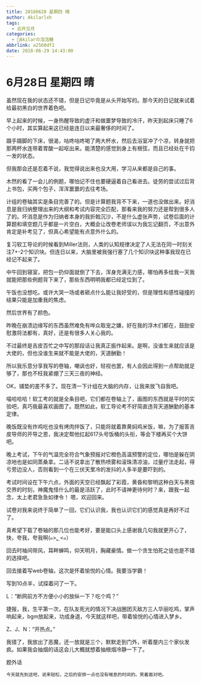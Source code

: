 ```yaml
---
title: 20180628 星期四 晴
author: Akilarlxh
tags:
  - 云开见月
categories:
  - 🍬Akilarの泡泡糖
abbrlink: a2560df2
date: 2018-06-29 14:43:00
---
```

# 6月28日 星期四 晴

虽然现在我的状态还不错，但是日记毕竟是从头开始写的。那今天的日记就来试着给最初黑白的世界着色吧。

早上起来的时候，一身热醒导致的虚汗和做噩梦导致的冷汗，昨天到起床只睡了6个小时，其实算起来这已经是连日以来最奢侈的时间了。

蹑手蹑脚的下床，很渴，咕咚咕咚喝了两大杯水，然后去浴室冲了个凉，转身就把那两杯水连带着胃酸一起呕出来。能清楚的感觉到身上有根弦，而且已经处在千钧一发的状态。

但我那会还是忍着不说，我觉得说出来也没大用，学习从来都是自己的事。

木然的看了一会儿的例题，哪怕记不住也要硬逼着自己看进去。徒劳的尝试过后背上书包，买两个包子，浑浑噩噩的去往考场。

计组的卷轴其实是条目完善了的。但是计算题我背不下来，一道也没做出来。好消息是我归纳整理出来的大纲和考试内容完全匹配，那看来我的努力还是帮到很多人了的。坏消息是作为归纳者本身的我折戟沉沙，不是什么虚张声势，试卷后面的计算题和填空题几乎都是一片空白，大概会让改卷老师误以为我忘记翻页，不出意外肯定是补考见了，但真心希望能有点意外什么的。

复习软工导论的时候看到Miller法则，人类的认知规律决定了人无法在同一时刻关注7+-2个知识块。但连日以来，大脑里被我强行塞了几个知识块这种事我现在已经记不起来了。

中午回到寝室，把包一扔仰面就倒了下去，浑身充满无力感，哪怕再多给我一天我就能把那些例题背下来了，那些东西明明我都已经定位到了。

午饭也没想吃。或许大哭一场或者砸点什么能让我好受的，但是理性和感性碰撞的结果只能是加重我的焦虑。

然后世界有了颜色。

昨晚在崩溃边缘写的东西虽然难免有哗众取宠之嫌，好在我的浮木们都在，鼓励安慰激将法都有，真好，还是有很多人关心我的。

不过最终是吉皮百忙之中写的那段话让我真正振作起来。是啊，没谁生来就应该是大佬的，但也没谁生来就不能是大佬的，天道酬勤！

所以我乐意分享我写的卷轴，嘲讽也好，轻视也罢，有人会因此得到一点帮助就足够了，那也不枉我紧绷了三天三夜的神经。

OK，铺垫的差不多了。现在清一下计组在大脑的内存，让我来放飞自我吧。

喵哈哈哈！软工考的就是全条目吧，它们都在卷轴上了，画图的东西就是平时的实验吧，真巧我最喜欢画图了。既然如此，软工导论考不好简直违背天道酬勤的基本定律。

晚饭既没有炸鸡吃也没有烤肉拌饭了，只能将就着靠黄焖鸡米饭，嘛，为了报答吉皮导师的开导之恩，我决定帮他扛起617头号饭桶的头衔，等会下楼再买个大饼吧。

晚上考试，下午的气温完全符合气象预报对它橙色高温预警的定位，哪怕是躲在阴凉地也是如同蒸桑拿。二话不说拿出了散热喷雾和滚珠清凉油，过量疗法走起，得亏旁边没人，否则看到一个在三伏天里冷的发抖的人多半是要吓到的。

考试时间设在下午六点，外面的天空已经飘起了彩霞，黄昏和黎明这种白天与黑夜交界的时刻，神魔鬼怪什么的最是活跃了，此时不请神更待何时？来，跟我一起念，太上老君急急如律令！
嗯，欢迎回来。

试卷对我来说终于简单了一回，它们认识我，我也认识它们的感觉真是再好不过了。

真希望下载了卷轴的那几位也能考好，要是能口头上感谢我几句我就更开心了，快，夸我，夸我啊(๑>؂<๑）

回去时袖间带风，耳畔蝉鸣，仰天明月，胸藏豪情。做一个贪生怕死之徒也是不错的选择吧。

回去接着写web卷轴，这次是怀着愉悦的心情。我要当学霸！

写到10点半，试探着问了一下。

L：“断网前方不方便小小的放纵一下？吃个鸡？”

捷报，我，生平第一次，在队友死光的情况下决战圈团灭敌方三人华丽吃鸡，掌声响起来，bgm放起来，功成身退，今天就这样吧，带着愉悦的心情进入梦乡。

Z、J、N：“开热点。”

我错了，我放出了恶魔，还一放就是三个，默默走到门外，听着屋内三个家伙发疯。如果我会抽烟的话这会儿大概就想着抽根烟冷静一下了。

题外话
```
今天就先到这吧，说来轻松，之后的安排一点也没有喘息的时间的。笑着面对吧。
```